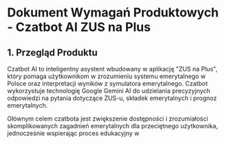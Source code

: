 # Dokument Wymagań Produktowych - Czatbot AI ZUS na Plus

## 1. Przegląd Produktu

Czatbot AI to inteligentny asystent wbudowany w aplikację "ZUS na Plus", który pomaga użytkownikom w zrozumieniu systemu emerytalnego w Polsce oraz interpretacji wyników z symulatora emerytalnego. Czatbot wykorzystuje technologię Google Gemini AI do udzielania precyzyjnych odpowiedzi na pytania dotyczące ZUS-u, składek emerytalnych i prognoz emerytalnych.

Głównym celem czatbota jest zwiększenie dostępności i zrozumiałości skomplikowanych zagadnień emerytalnych dla przeciętnego użytkownika, jednocześnie wspierając proces edukacyjny w